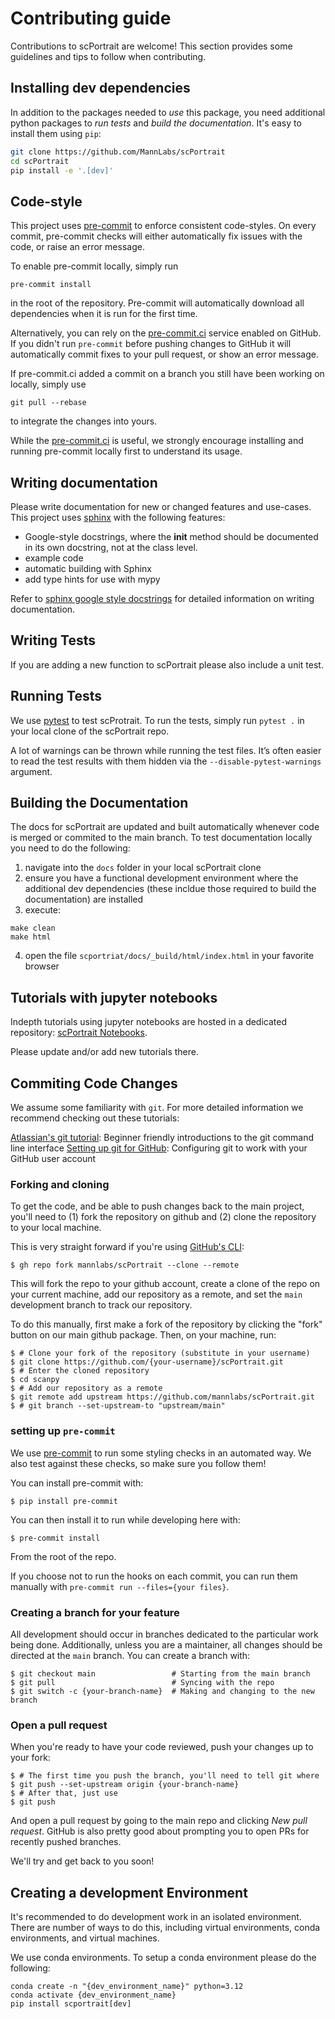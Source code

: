 # Contributing guide

Contributions to scPortrait are welcome! This section provides some guidelines and tips to follow when contributing.

## Installing dev dependencies

In addition to the packages needed to _use_ this package, you need additional python packages to _run tests_ and _build the documentation_. It's easy to install them using `pip`:

```bash
git clone https://github.com/MannLabs/scPortrait
cd scPortrait
pip install -e '.[dev]'
```

## Code-style

This project uses [pre-commit][] to enforce consistent code-styles. On every commit, pre-commit checks will either automatically fix issues with the code, or raise an error message.

To enable pre-commit locally, simply run

```console
pre-commit install
```

in the root of the repository. Pre-commit will automatically download all dependencies when it is run for the first time.

Alternatively, you can rely on the [pre-commit.ci][] service enabled on GitHub. If you didn't run `pre-commit` before pushing changes to GitHub it will automatically commit fixes to your pull request, or show an error message.

If pre-commit.ci added a commit on a branch you still have been working on locally, simply use

```console
git pull --rebase
```
to integrate the changes into yours.

While the [pre-commit.ci][] is useful, we strongly encourage installing and running pre-commit locally first to understand its usage.

## Writing documentation

Please write documentation for new or changed features and use-cases. This project uses [sphinx][] with the following features:

-   Google-style docstrings, where the __init__ method should be documented in its own docstring, not at the class level.
-   example code
-   automatic building with Sphinx
-   add type hints for use with mypy

Refer to [sphinx google style docstrings][] for detailed information on writing documentation.

## Writing Tests

If you are adding a new function to scPortrait please also include a unit test.

## Running Tests

We use [pytest][] to test scProtrait. To run the tests, simply run `pytest .` in your local clone of the scPortrait repo.

A lot of warnings can be thrown while running the test files. It’s often easier to read the test results with them hidden via the `--disable-pytest-warnings`  argument.

## Building the Documentation

The docs for scPortrait are updated and built automatically whenever code is merged or commited to the main branch. To test documentation locally you need to do the following:

1. navigate into the `docs` folder in your local scPortrait clone
2. ensure you have a functional development environment where the additional dev dependencies (these incldue those required to build the documentation) are installed
3. execute:

```console
make clean
make html
```
4. open the file `scportriat/docs/_build/html/index.html` in your favorite browser

## Tutorials with jupyter notebooks

Indepth tutorials using jupyter notebooks are hosted in a dedicated repository: [scPortrait Notebooks](https://github.com/MannLabs/scPortrait-notebooks).

Please update and/or add new tutorials there.

## Commiting Code Changes

We assume some familiarity with `git`. For more detailed information we recommend checking out these tutorials:

[Atlassian's git tutorial][]: Beginner friendly introductions to the git command line interface
[Setting up git for GitHub][]: Configuring git to work with your GitHub user account

### Forking and cloning

To get the code, and be able to push changes back to the main project, you'll need to (1) fork the repository on github and (2) clone the repository to your local machine.

This is very straight forward if you're using [GitHub's CLI][]:

```console
$ gh repo fork mannlabs/scPortrait --clone --remote
```

This will fork the repo to your github account, create a clone of the repo on your current machine, add our repository as a remote, and set the `main` development branch to track our repository.

To do this manually, first make a fork of the repository by clicking the "fork" button on our main github package. Then, on your machine, run:

```console
$ # Clone your fork of the repository (substitute in your username)
$ git clone https://github.com/{your-username}/scPortrait.git
$ # Enter the cloned repository
$ cd scanpy
$ # Add our repository as a remote
$ git remote add upstream https://github.com/mannlabs/scPortrait.git
$ # git branch --set-upstream-to "upstream/main"
```

### setting up `pre-commit`

We use [pre-commit][] to run some styling checks in an automated way.
We also test against these checks, so make sure you follow them!

You can install pre-commit with:

```console
$ pip install pre-commit
```

You can then install it to run while developing here with:

```console
$ pre-commit install
```

From the root of the repo.

If you choose not to run the hooks on each commit, you can run them manually with `pre-commit run --files={your files}`.

### Creating a branch for your feature

All development should occur in branches dedicated to the particular work being done.
Additionally, unless you are a maintainer, all changes should be directed at the `main` branch.
You can create a branch with:

```console
$ git checkout main                 # Starting from the main branch
$ git pull                          # Syncing with the repo
$ git switch -c {your-branch-name}  # Making and changing to the new branch
```

### Open a pull request

When you're ready to have your code reviewed, push your changes up to your fork:

```console
$ # The first time you push the branch, you'll need to tell git where
$ git push --set-upstream origin {your-branch-name}
$ # After that, just use
$ git push
```

And open a pull request by going to the main repo and clicking *New pull request*.
GitHub is also pretty good about prompting you to open PRs for recently pushed branches.

We'll try and get back to you soon!

## Creating a development Environment

It's recommended to do development work in an isolated environment.
There are number of ways to do this, including virtual environments, conda environments, and virtual machines.

We use conda environments. To setup a conda environment please do the following:

```console
conda create -n "{dev_environment_name}" python=3.12
conda activate {dev_environment_name}
pip install scportrait[dev]
```

<!-- Links -->

[Atlassian's git tutorial]: https://www.atlassian.com/git/tutorials
[Setting up git for GitHub]: https://docs.github.com/en/free-pro-team@latest/github/getting-started-with-github/set-up-git
[pre-commit.ci]: https://pre-commit.ci/
[pre-commit]: https://pre-commit.com/
[GitHub's CLI]: https://cli.github.com
[sphinx]: https://www.sphinx-doc.org/en/master/
[sphinx autodoc typehints]: https://github.com/tox-dev/sphinx-autodoc-typehints
[sphinx google style docstrings]: https://sphinxcontrib-napoleon.readthedocs.io/en/latest/example_google.html
[scPortrait Notebooks]: (https://github.com/MannLabs/scPortrait-notebooks)
[pytest]: https://docs.pytest.org/en/stable/
